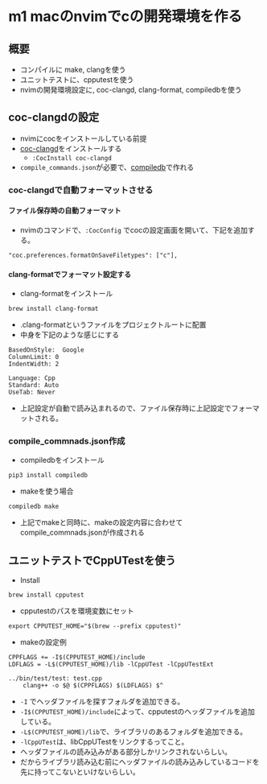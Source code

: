 # m1 macのnvimでcの開発環境を作る

## 概要
- コンパイルに make, clangを使う
- ユニットテストに、cpputestを使う
- nvimの開発環境設定に, coc-clangd, clang-format, compiledbを使う 

## coc-clangdの設定
- nvimにcocをインストールしている前提
- [coc-clangd]("https://github.com/clangd/coc-clangd")をインストールする
  - `:CocInstall coc-clangd`
- `compile_commands.json`が必要で、[compiledb](https://github.com/nickdiego/compiledb)で作れる

### coc-clangdで自動フォーマットさせる
#### ファイル保存時の自動フォーマット
- nvimのコマンドで、`:CocConfig` でcocの設定画面を開いて、下記を追加する。

```
"coc.preferences.formatOnSaveFiletypes": ["c"],
```

#### clang-formatでフォーマット設定する

- clang-formatをインストール

```
brew install clang-format
```

- .clang-formatというファイルをプロジェクトルートに配置
- 中身を下記のような感じにする

```
BasedOnStyle:  Google
ColumnLimit: 0
IndentWidth: 2

Language: Cpp
Standard: Auto
UseTab: Never
```

- 上記設定が自動で読み込まれるので、ファイル保存時に上記設定でフォーマットされる。

### compile_commnads.json作成

- compiledbをインストール

```
pip3 install compiledb
```

- makeを使う場合

```
compiledb make
```

- 上記でmakeと同時に、makeの設定内容に合わせてcompile_commnads.jsonが作成される

## ユニットテストでCppUTestを使う

- Install

```
brew install cpputest
```

- cpputestのパスを環境変数にセット

```
export CPPUTEST_HOME="$(brew --prefix cpputest)"
```

- makeの設定例

```
CPPFLAGS += -I$(CPPUTEST_HOME)/include
LDFLAGS = -L$(CPPUTEST_HOME)/lib -lCppUTest -lCppUTestExt

../bin/test/test: test.cpp  
	clang++ -o $@ $(CPPFLAGS) $(LDFLAGS) $^ 
```

- `-I` でヘッダファイルを探すフォルダを追加できる。
- `-I$(CPPUTEST_HOME)/include`によって、cpputestのヘッダファイルを追加している。
- `-L$(CPPUTEST_HOME)/lib`で、ライブラリのあるフォルダを追加できる。
- `-lCppUTest`は、libCppUTestをリンクするってこと。
- ヘッダファイルの読み込みがある部分しかリンクされないらしい。
- だからライブラリ読み込む前にヘッダファイルの読み込みしているコードを先に持ってこないといけないらしい。




